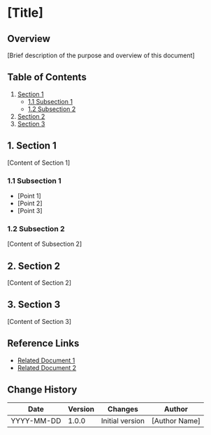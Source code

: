 # [Title]

## Overview
[Brief description of the purpose and overview of this document]

## Table of Contents
1. [Section 1](#1-section-1)
   - [1.1 Subsection 1](#11-subsection-1)
   - [1.2 Subsection 2](#12-subsection-2)
2. [Section 2](#2-section-2)
3. [Section 3](#3-section-3)

## 1. Section 1
[Content of Section 1]

### 1.1 Subsection 1
- [Point 1]
- [Point 2]
- [Point 3]

### 1.2 Subsection 2
[Content of Subsection 2]

## 2. Section 2
[Content of Section 2]

## 3. Section 3
[Content of Section 3]

## Reference Links
- [Related Document 1](path/to/doc1.md)
- [Related Document 2](path/to/doc2.md)

## Change History
| Date | Version | Changes | Author |
|------|---------|---------|--------|
| YYYY-MM-DD | 1.0.0 | Initial version | [Author Name] 